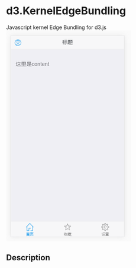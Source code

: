 # d3.KernelEdgeBundling
Javascript kernel Edge Bundling for d3.js
![Image text](https://raw.githubusercontent.com/hongmaju/light7Local/master/img/productShow/20170518152848.png)
## Description
